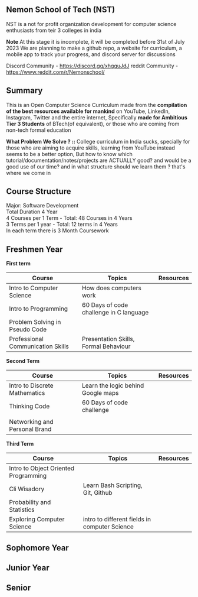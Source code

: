 ## Nemon School of Tech (NST)

NST is a not for profit organization development for computer science enthusiasts from teir 3 colleges in india

**Note** At this stage it is incomplete, it will be completed before 31st of July 2023
We are planning to make a github repo, a website for curriculum, a mobile app to track your progress, and discord server for discussions  

Discord Community - https://discord.gg/xhgguJdJ
reddit Community - https://www.reddit.com/r/Nemonschool/

## Summary
This is an Open Computer Science Curriculum made from the **compilation of the best resources available for mankind** on YouTube, LinkedIn, Instagram, Twitter and the entire internet, Specifically **made for Ambitious Tier 3 Students** of BTech(of equivalent), or those who are coming from non-tech formal education 


**What Problem We Solve ? ::** College curriculum in India sucks, specially for those who are aiming to acquire skills, learning from YouTube instead seems to be a better option, But how to know which tutorial/documentation/notes/projects are ACTUALLY good? and would be a good use of our time? and in what structure should we learn them ? that's where we come in 




## Course Structure 
Major: Software Development <br /> 
Total Duration 4 Year <br /> 
4 Courses per 1 Term - Total: 48 Courses in 4 Years <br /> 
3 Terms per 1 year - Total: 12 terms in 4 Years <br /> 
In each term there is 3 Month Coursework <br /> 

## Freshmen Year

**First term**

| Course  | Topics  | Resources  |
|---|---|---|
| Intro to Computer Science  |  How does computers work|   |
| Intro to Programming   | 60 Days of code challenge in C language   |   |
| Problem Solving in Pseudo Code  |   |   |
| Professional Communication Skills   | Presentation Skills, Formal Behaviour |   |


**Second Term**

| Course  | Topics  | Resources  |
|---|---|---|
| Intro to Discrete Mathematics  |  Learn the logic behind Google maps|   |
| Thinking Code  | 60 Days of code challenge    |   |
|   |   |   |
|  Networking and Personal Brand  |   |   |

**Third Term**

| Course  | Topics  | Resources  |
|---|---|---|
| Intro to Object Oriented Programming  |  |   |
| Cli Wisadory  |  Learn Bash Scripting, Git, Github  |   |
|  Probability and Statistics |   |   |
|  Exploring Computer Science  | intro to different fields in computer Science |   |

## Sophomore Year

## Junior Year


## Senior
